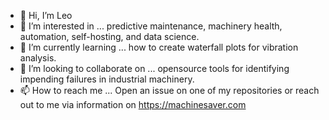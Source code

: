 - 👋 Hi, I’m Leo
- 👀 I’m interested in ... predictive maintenance, machinery health, automation, self-hosting, and data science.
- 🌱 I’m currently learning ... how to create waterfall plots for vibration analysis.
- 💞️ I’m looking to collaborate on ... opensource tools for identifying impending failures in industrial machinery.
- 📫 How to reach me ... Open an issue on one of my repositories or reach out to me via information on https://machinesaver.com

<!---
MachineSaver/MachineSaver is a ✨ special ✨ repository because its `README.md` (this file) appears on your GitHub profile.
You can click the Preview link to take a look at your changes.
--->
